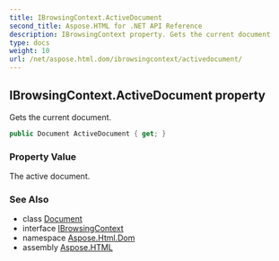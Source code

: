 ```yaml
---
title: IBrowsingContext.ActiveDocument
second_title: Aspose.HTML for .NET API Reference
description: IBrowsingContext property. Gets the current document
type: docs
weight: 10
url: /net/aspose.html.dom/ibrowsingcontext/activedocument/
---
```

## IBrowsingContext.ActiveDocument property

Gets the current document.

```csharp
public Document ActiveDocument { get; }
```

### Property Value

The active document.

### See Also

* class [Document](../../document/)
* interface [IBrowsingContext](../)
* namespace [Aspose.Html.Dom](../../../aspose.html.dom/)
* assembly [Aspose.HTML](../../../)

